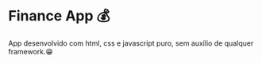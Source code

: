 # Finance App :moneybag:


App desenvolvido com html, css e javascript puro, sem auxílio de qualquer framework.:grin:
